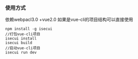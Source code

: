 ### 使用方式
依赖webpacl3.0 +vue2.0
如果是vue-cli的项目结构可以直接使用

```
npm install -g isecui
//打包vue-cli项目
isecui install
isecui build  
//启动vue-cli项目
isecui run dev
```